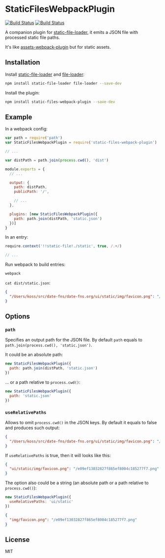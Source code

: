 # StaticFilesWebpackPlugin
[![Build Status](https://travis-ci.org/kossnocorp/static-files-webpack-plugin.svg?branch=master)](https://travis-ci.org/kossnocorp/static-files-webpack-plugin) [![Build Status](https://ci.appveyor.com/api/projects/status/53la2hie8trjsmfx?svg=true)](https://ci.appveyor.com/project/kossnocorp/static-files-webpack-plugin)

A companion plugin for [static-file-loader](https://github.com/kossnocorp/static-file-loader),
it emits a JSON file with processed static file paths.

It's like [assets-webpack-plugin](https://github.com/sporto/assets-webpack-plugin)
but for static assets.

## Installation

Install [static-file-loader](https://github.com/kossnocorp/static-file-loader) and
[file-loader](https://github.com/webpack/file-loader):

```sh
npm install static-file-loader file-loader --save-dev
```

Install the plugin:

```sh
npm install static-files-webpack-plugin --save-dev
```

## Example

In a webpack config:

```js
var path = require('path')
var StaticFilesWebpackPlugin = require('static-files-webpack-plugin')

// ...

var distPath = path.join(process.cwd(), 'dist')

module.exports = {
  // ...

  output: {
    path: distPath,
    publicPath: '/',

    // ...
  },

  plugins: [new StaticFilesWebpackPlugin({
    path: path.join(distPath, 'static.json')
  })]
}
```

In an entry:

```js
require.context('!!static-file!./static', true, /.+/)

// ...
```

Run webpack to build entries:

```sh
webpack
```

`cat dist/static.json`:

```json
{
  "/Users/koss/src/date-fns/date-fns.org/ui/static/img/favicon.png": "/e09ef13032827f865ef8004c185277f7.png"
}
```

## Options

### `path`

Specifies an output path for the JSON file. By default `path` equals to
`path.join(process.cwd(), 'static.json')`.

It could be an absolute path:

```js
new StaticFilesWebpackPlugin({
  path: path.join(distPath, 'static.json')
})
```

… or a path relative to `process.cwd()`:

```js
new StaticFilesWebpackPlugin({
  path: 'static.json'
})
```

### `useRelativePaths`

Allows to omit `process.cwd()` in the JSON keys. By default it equals
to false and produces such output:

```json
{
  "/Users/koss/src/date-fns/date-fns.org/ui/static/img/favicon.png": "/e09ef13032827f865ef8004c185277f7.png"
}
```

If `useRelativePaths` is true, then it will looks like this:

```json
{
  "ui/static/img/favicon.png": "/e09ef13032827f865ef8004c185277f7.png"
}
```

The option also could be a string (an absolute path or a path relative
to `process.cwd()`):

```js
new StaticFilesWebpackPlugin({
  useRelativePaths: 'ui/static'
})
```

```json
{
  "img/favicon.png": "/e09ef13032827f865ef8004c185277f7.png"
}
```

## License

MIT
